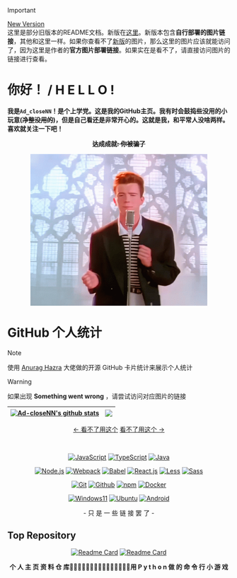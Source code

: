 > [!IMPORTANT]
> [New Version](https://github.com/Ad-closeNN/Ad-closeNN/blob/main/README.md)\
> 这里是部分旧版本的README文档。新版在[这里](https://github.com/Ad-closeNN/Ad-closeNN/blob/main/README.md)。新版本包含**自行部署的图片链接**，其他和这里一样。如果你查看不了[新版](https://github.com/Ad-closeNN/Ad-closeNN/blob/main/README.md)的图片，那么这里的图片应该就能访问了，因为这里是作者的**官方图片部署链接**。如果实在是看不了，请直接访问图片的链接进行查看。

# 你好！ / H E L L O !
**我是`Ad_closeNN`！是个上学党。这是我的GitHub主页。我有时会鼓捣些没用的小玩意(~~净整没用的~~)，但是自己看还是非常开心的。这就是我，和平常人没啥两样。喜欢就关注一下吧！**

<div align="center">

**~~达成成就: 你被骗了~~**

</div>

<p align="center">
  <img width="400px" src="https://raw.githubusercontent.com/Ad-closeNN/Ad-closeNN/main/IMAD.gif" align="center">
</p>

# GitHub 个人统计
> [!Note]
> 使用 [Anurag Hazra](https://github.com/anuraghazra/github-readme-stats) 大佬做的开源 GitHub 卡片统计来展示个人统计

> [!WARNING]
> 如果出现 **Something went wrong** ，请尝试访问对应图片的链接

| <a href="https://github.com/Ad-closeNN"><img align="center" src="https://github-readme-stats.vercel.app/api?username=Ad-closeNN&show_icons=true&include_all_commits=true&theme=buefy&hide_border=true&locale=cn" alt="Ad-closeNN's github stats" /></a> | <a href="https://github.com/Ad-closeNN"><img align="center" src="https://github-readme-stats.vercel.app/api/top-langs/?username=Ad-closeNN&layout=compact&theme=buefy&hide_border=true&locale=cn" /></a> |
| ------------- | ------------- |

<p align="center"
  
| [← 看不了用这个](https://github-readme-stats.vercel.app/api?username=Ad-closeNN&locale=cn&show_icons=true&include_all_commits=true&theme=buefy) | [看不了用这个 →](https://github-readme-stats.vercel.app/api/top-langs/?username=Ad-closeNN&locale=cn&layout=compact&theme=buefy&hide_border=true) |
| ------------- | ------------- |

</p>
<br>
<div align="center">

[![JavaScript](https://img.shields.io/badge/-Javascript-FFE70B?logo=Javascript&logoColor=fff)](https://javascript.com)
[![TypeScript](https://img.shields.io/badge/-Typescript-3178C6?logo=Typescript&logoColor=fff)](https://www.typescriptlang.org)
[![Java](https://img.shields.io/badge/Java-E61F24.svg?logo=java&logoColor=fff)](https://java.com)

[![Node.js](https://img.shields.io/badge/Node.js-026E00?logo=node.js&logoColor=fff)](https://nodejs.org)
[![Webpack](https://img.shields.io/badge/Webpack-175d96?logo=webpack&logoColor=fff)](https://webpack.js.org)
[![Babel](https://img.shields.io/badge/Babel-323330?logo=babel&logoColor=f5da55)](https://babeljs.io)
[![React.js](https://img.shields.io/badge/React.js-4598B0?logo=react&logoColor=fff)](https://react.dev)
[![Less](https://img.shields.io/badge/Less-1D365D?logo=less&logoColor=fff)](https://lesscss.org)
[![Sass](https://img.shields.io/badge/Sass-bf4080?logo=sass&logoColor=fff)](https://sass-lang.com)

[![Git](https://img.shields.io/badge/-Git-F05032?logo=git&logoColor=white)](https://git-scm.com)
[![Github](https://img.shields.io/badge/Github-161B22?logo=github&logoColor=fff)](https://github.com)
[![npm](https://img.shields.io/badge/npm-CB0000?logo=npm&logoColor=fff)](https://npmjs.com)
[![Docker](https://img.shields.io/badge/Docker-086DD7?logo=docker&logoColor=fff)](https://docker.com)

[![Windows11](https://img.shields.io/badge/Windows11-0078D7?logo=microsoft&logoColor=fff)](https://blogs.windows.com)
[![Ubuntu](https://img.shields.io/badge/Ubuntu-F05000?logo=ubuntu&logoColor=fff)](https://ubuntu.com)
[![Android](https://img.shields.io/badge/Android-3DDC84?logo=android&logoColor=fff)](https://android.com)

<div>- 只 是 一 些 链 接 罢 了 -</div>
</div>

## Top Repository

<div align="center">
  
[![Readme Card](https://github-readme-stats.vercel.app/api/pin/?username=Ad-closeNN&repo=Ad-closeNN&show_owner=true&locale=cn&icon_color=79ff97&show_icons=true&bg_color=30,e96443,904e95&title_color=fff&text_color=fff)](https://github.com/Ad-closeNN/Ad-closeNN)
[![Readme Card](https://github-readme-stats.vercel.app/api/pin/?username=Ad-closeNN&repo=Survive618&show_owner=true&locale=cn&icon_color=79ff97&show_icons=true&bg_color=30,e96443,904e95&title_color=fff&text_color=fff)](https://github.com/Ad-closeNN/Survive618)

**个 人 主 页 资 料 仓 库****用 P y t h o n 做 的 命 令 行 小 游 戏**

</div>
